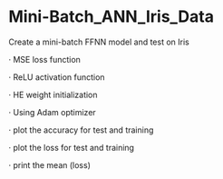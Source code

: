# Mini-Batch_ANN_Iris_Data
Create a mini-batch FFNN model and test on Iris

·       MSE loss function

·       ReLU activation function

·       HE weight initialization

·       Using Adam optimizer

·       plot the accuracy for test and training

·       plot the loss for test and training

·       print the mean (loss)


